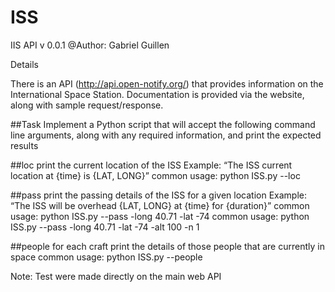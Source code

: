 # ISS

IIS API v 0.0.1
@Author: Gabriel Guillen

Details

There is an API (http://api.open-notify.org/) that provides information on the International Space Station. Documentation is provided via the website, along with sample request/response.

##Task
Implement a Python script that will accept the following command line arguments, along with any required information, and print the expected results

##loc
print the current location of the ISS
Example: “The ISS current location at {time} is {LAT, LONG}”
common usage: python ISS.py --loc
    
##pass
    print the passing details of the ISS for a given location
    Example: “The ISS will be overhead {LAT, LONG} at {time} for {duration}”
    common usage: python ISS.py --pass  -long 40.71  -lat -74
    common usage: python ISS.py --pass  -long 40.71  -lat -74 -alt 100 -n 1

##people
    for each craft print the details of those people that are currently in space
    common usage: python ISS.py --people

Note: Test were made directly on the main web API
